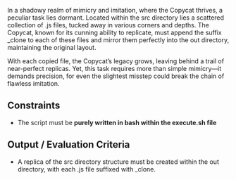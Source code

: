 In a shadowy realm of mimicry and imitation, where the Copycat thrives, a peculiar task lies dormant. Located within the src directory lies a scattered collection of .js files, tucked away in various corners and depths. The Copycat, known for its cunning ability to replicate, must append the suffix _clone to each of these files and mirror them perfectly into the out directory, maintaining the original layout.

With each copied file, the Copycat’s legacy grows, leaving behind a trail of near-perfect replicas. Yet, this task requires more than simple mimicry—it demands precision, for even the slightest misstep could break the chain of flawless imitation.

## Constraints

- The script must be **purely written in bash within the execute.sh file**

## Output / Evaluation Criteria

- A replica of the src directory structure must be created within the out directory, with each .js file suffixed with _clone.